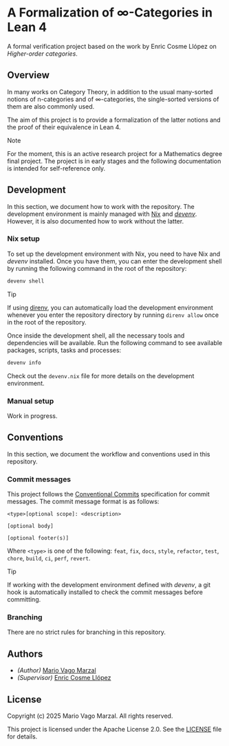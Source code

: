 # A Formalization of ∞-Categories in Lean 4

A formal verification project based on the work by Enric Cosme Llópez on
_Higher-order categories_.

## Overview

In many works on Category Theory, in addition to the usual many-sorted notions
of n-categories and of ∞-categories, the single-sorted versions of them are
also commonly used.

The aim of this project is to provide a formalization of the latter notions and
the proof of their equivalence in Lean 4.

> [!NOTE]
> For the moment, this is an active research project for a Mathematics degree
> final project. The project is in early stages and the following documentation
> is intended for self-reference only.

## Development

In this section, we document how to work with the repository. The development
environment is mainly managed with [Nix][nix] and _[devenv][devenv]_. However,
it is also documented how to work without the latter.

### Nix setup

To set up the development environment with Nix, you need to have Nix and
_devenv_ installed. Once you have them, you can enter the development shell
by running the following command in the root of the repository:

```bash
devenv shell
```

> [!TIP]
> If using [direnv][direnv], you can automatically load the development
> environment whenever you enter the repository directory by running
> `direnv allow` once in the root of the repository.

Once inside the development shell, all the necessary tools and dependencies
will be available. Run the following command to see available packages, scripts,
tasks and processes:

```bash
devenv info
```

Check out the `devenv.nix` file for more details on the development environment.

### Manual setup

Work in progress.

## Conventions

In this section, we document the workflow and conventions used in this
repository.

### Commit messages

This project follows the [Conventional Commits][conventional-commits]
specification for commit messages. The commit message format is as follows:

```text
<type>[optional scope]: <description>

[optional body]

[optional footer(s)]
```

Where `<type>` is one of the following: `feat`, `fix`, `docs`, `style`,
`refactor`, `test`, `chore`, `build`, `ci`, `perf`, `revert`.

> [!TIP]
> If working with the development environment defined with _devenv_, a git hook
> is automatically installed to check the commit messages before committing.

### Branching

There are no strict rules for branching in this repository.

## Authors

- _(Author)_ [Mario Vago Marzal][mario]
- _(Supervisor)_ [Enric Cosme Llópez][enric]

## License

Copyright (c) 2025 Mario Vago Marzal. All rights reserved.

This project is licensed under the Apache License 2.0. See the
[LICENSE](LICENSE) file for details.

<!-- External links -->
[nix]: https://nixos.org/
[devenv]: https://devenv.sh/
[direnv]: https://direnv.net/
[conventional-commits]: https://www.conventionalcommits.org/en/v1.0.0/
[mario]: https://github.com/mariovagomarzal
[enric]: https://github.com/encosllo
